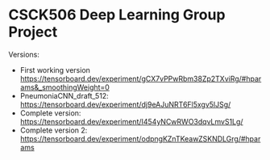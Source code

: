 # CSCK506 Deep Learning Group Project

Versions:

- First working version <https://tensorboard.dev/experiment/gCX7vPPwRbm38Zp2TXviRg/#hparams&_smoothingWeight=0>
- PneumoniaCNN_draft_512: <https://tensorboard.dev/experiment/dj9eAJuNRT6Fl5xgv5lJSg/>
- Complete version: <https://tensorboard.dev/experiment/I454yNCwRWO3dqvLmvS1Lg/>
- Complete version 2: <https://tensorboard.dev/experiment/odpngKZnTKeawZSKNDLGrg/#hparams>

